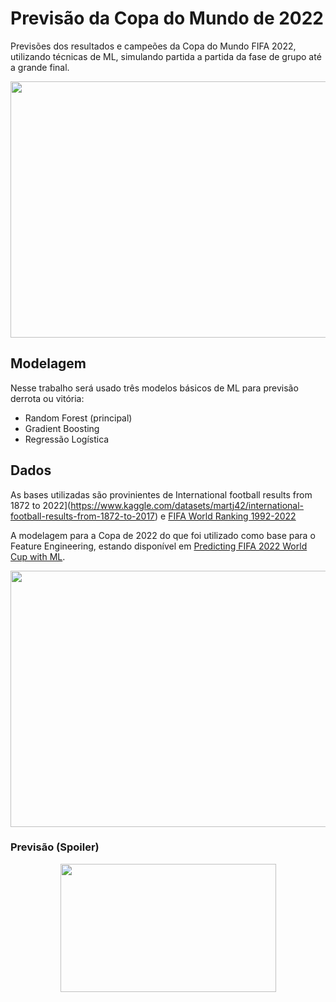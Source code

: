# Previsão da Copa do Mundo de 2022

Previsões dos resultados e campeões da Copa do Mundo FIFA 2022, utilizando técnicas de ML, simulando partida a partida da fase de grupo até a grande final.

<p align="center"><img align="center" src="https://a.espncdn.com/combiner/i?img=%2Fphoto%2F2022%2F0401%2Fr993975_1296x729_16%2D9.jpg" height="410px" width="690"/></p>

## Modelagem

Nesse trabalho será usado três modelos básicos de ML para previsão derrota ou vitória:

* Random Forest (principal)
* Gradient Boosting
* Regressão Logística 

## Dados 

As bases utilizadas são provinientes de International football results from 1872 to 2022](https://www.kaggle.com/datasets/martj42/international-football-results-from-1872-to-2017) e [FIFA World Ranking 1992-2022](https://www.kaggle.com/datasets/cashncarry/fifaworldranking)

A modelagem para a Copa de 2022 do que foi utilizado como base para o Feature Engineering, estando disponível em [Predicting FIFA 2022 World Cup with ML](https://www.kaggle.com/code/sslp23/predicting-fifa-2022-world-cup-with-ml).

<p align="center"><img align="center" src="https://midias.agazeta.com.br/2022/03/22/fifa-informa-regras-para-o-sorteio-da-fase-de-grupos-da-copa-do-mundo-727074.jpg" height="410px" width="690"/></p>

### Previsão (Spoiler)

<p align="center"><img align="center" src="https://i.ytimg.com/vi/u6Xm_qnRLWI/maxresdefault.jpg" height="205px" width="345"/></p>

